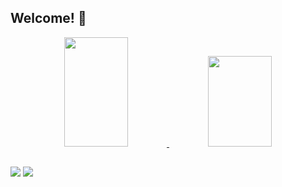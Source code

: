 ## Welcome! 🚀

<div align="center">
  <a href="https://github.com/ag2matheus">
  <img height="175em" width="45%" src="https://github-readme-stats.vercel.app/api?username=ag2matheus&show_icons=true&theme=tokyonight&include_all_commits=true&count_private=true"/>
  <img height="145em" img width="45%" src="https://github-readme-stats.vercel.app/api/top-langs/?username=ag2matheus&layout=compact&langs_count=7&theme=tokyonight"/>
</div>
  
  ##
 
<div> 
  <a href = "mailto:ag2matheus@gmail.com"><img src="https://img.shields.io/badge/-Gmail-%23333?style=for-the-badge&logo=gmail&logoColor=red" target="_blank"></a>
  <a href="https://www.linkedin.com/in/matheus-gussiardi-706aaa251" target="_blank"><img src="https://img.shields.io/badge/-LinkedIn-%230077B5?style=for-the-badge&logo=linkedin&logoColor=white" target="_blank"></a>
  
</div>
